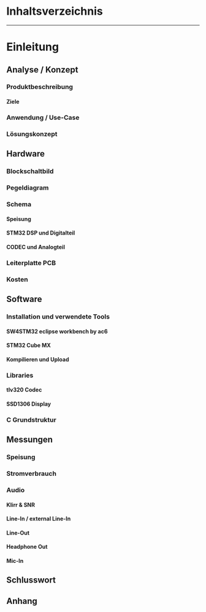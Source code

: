 # Inhaltsverzeichnis

---

# Einleitung

## Analyse / Konzept

### Produktbeschreibung
#### Ziele
### Anwendung / Use-Case
### Lösungskonzept


### 

## Hardware

### Blockschaltbild
### Pegeldiagram
### Schema
#### Speisung
#### STM32 DSP und Digitalteil
#### CODEC und Analogteil
### Leiterplatte PCB
### Kosten


## Software

### Installation und verwendete Tools
#### SW4STM32 eclipse workbench by ac6
#### STM32 Cube MX
#### Kompilieren und Upload

### Libraries
#### tlv320 Codec
#### SSD1306 Display
### C Grundstruktur



## Messungen

### Speisung
### Stromverbrauch
### Audio
#### Klirr & SNR
#### Line-In / external Line-In
#### Line-Out
#### Headphone Out
#### Mic-In

## Schlusswort

## Anhang


